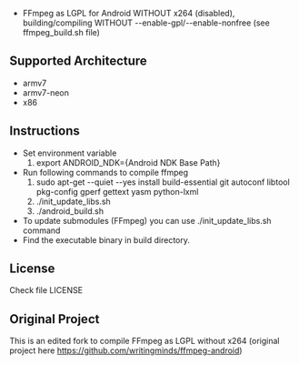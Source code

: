 * FFmpeg as LGPL for Android WITHOUT x264 (disabled), building/compiling WITHOUT --enable-gpl/--enable-nonfree (see ffmpeg_build.sh file)

Supported Architecture
----
* armv7
* armv7-neon
* x86

Instructions
----
* Set environment variable
  1. export ANDROID_NDK={Android NDK Base Path}
* Run following commands to compile ffmpeg
  1. sudo apt-get --quiet --yes install build-essential git autoconf libtool pkg-config gperf gettext yasm python-lxml
  2. ./init_update_libs.sh
  3. ./android_build.sh
* To update submodules (FFmpeg) you can use ./init_update_libs.sh command
* Find the executable binary in build directory.

License
----
  Check file LICENSE

Original Project
--------
  This is an edited fork to compile FFmpeg as LGPL without x264 (original project here https://github.com/writingminds/ffmpeg-android)
